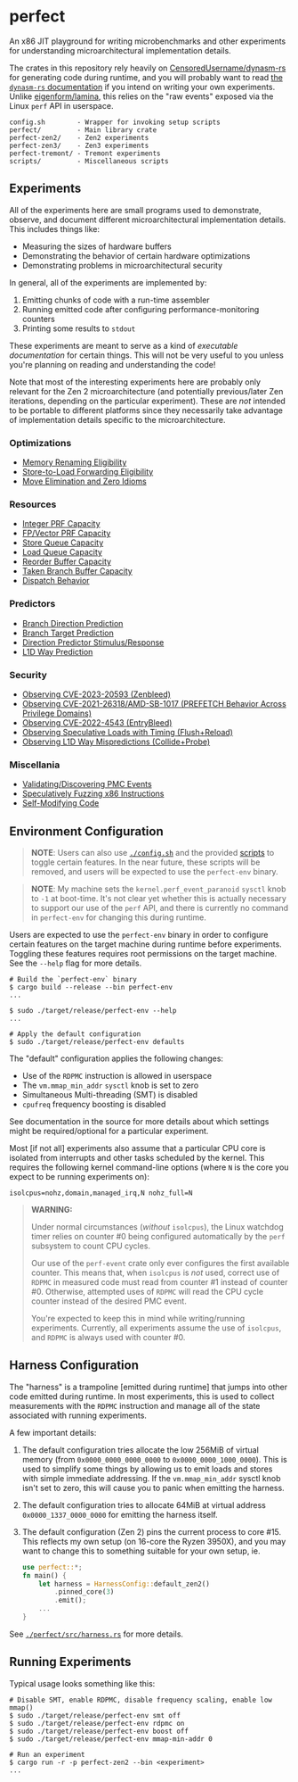 # perfect

An x86 JIT playground for writing microbenchmarks and other experiments for 
understanding microarchitectural implementation details. 

The crates in this repository rely heavily on 
[CensoredUsername/dynasm-rs](https://github.com/CensoredUsername/dynasm-rs) 
for generating code during runtime, and you will probably want to read 
[the `dynasm-rs` documentation](https://censoredusername.github.io/dynasm-rs/language/index.html) if
you intend on writing your own experiments.
Unlike [eigenform/lamina](https://github.com/eigenform/lamina), this 
relies on the "raw events" exposed via the Linux `perf` API in userspace. 

```
config.sh        - Wrapper for invoking setup scripts
perfect/         - Main library crate
perfect-zen2/    - Zen2 experiments
perfect-zen3/    - Zen3 experiments
perfect-tremont/ - Tremont experiments
scripts/         - Miscellaneous scripts
```

## Experiments

All of the experiments here are small programs used to demonstrate, observe, 
and document different microarchitectural implementation details. 
This includes things like: 

- Measuring the sizes of hardware buffers
- Demonstrating the behavior of certain hardware optimizations 
- Demonstrating problems in microarchitectural security

In general, all of the experiments are implemented by: 

1. Emitting chunks of code with a run-time assembler
2. Running emitted code after configuring performance-monitoring counters
3. Printing some results to `stdout`

These experiments are meant to serve as a kind of *executable documentation*
for certain things. This will not be very useful to you unless you're planning
on reading and understanding the code! 

Note that most of the interesting experiments here are probably only relevant
for the Zen 2 microarchitecture (and potentially previous/later Zen iterations,
depending on the particular experiment). These are *not* intended to be 
portable to different platforms since they necessarily take advantage of 
implementation details specific to the microarchitecture. 

### Optimizations

- [Memory Renaming Eligibility](./perfect-zen2/src/bin/memfile.rs)
- [Store-to-Load Forwarding Eligibility](./perfect-zen2/src/bin/stlf.rs)
- [Move Elimination and Zero Idioms](./perfect-zen2/src/bin/rename.rs)

### Resources

- [Integer PRF Capacity](./perfect-zen2/src/bin/int.rs)
- [FP/Vector PRF Capacity](./perfect-zen2/src/bin/fp.rs)
- [Store Queue Capacity](./perfect-zen2/src/bin/stq.rs)
- [Load Queue Capacity](./perfect-zen2/src/bin/ldq.rs)
- [Reorder Buffer Capacity](./perfect-zen2/src/bin/rob.rs)
- [Taken Branch Buffer Capacity](./perfect-zen2/src/bin/tbb.rs)
- [Dispatch Behavior](./perfect-zen2/src/bin/dispatch.rs)

### Predictors

- [Branch Direction Prediction](./perfect-zen2/src/bin/bp.rs)
- [Branch Target Prediction](./perfect-zen2/src/bin/btb.rs)
- [Direction Predictor Stimulus/Response](./perfect-zen2/src/bin/bp-pattern.rs)
- [L1D Way Prediction](./perfect-zen2/src/bin/dcache.rs)

### Security

- [Observing CVE-2023-20593 (Zenbleed)](./perfect-zen2/src/bin/zenbleed.rs)
- [Observing CVE-2021-26318/AMD-SB-1017 (PREFETCH Behavior Across Privilege Domains)](./perfect-zen2/src/bin/prefetch.rs)
- [Observing CVE-2022-4543 (EntryBleed)](./perfect-zen2/src/bin/entrybleed.rs)
- [Observing Speculative Loads with Timing (Flush+Reload)](./perfect-zen2/src/bin/flush-reload.rs)
- [Observing L1D Way Mispredictions (Collide+Probe)](./perfect-zen3/src/bin/collide-probe.rs)

### Miscellania

- [Validating/Discovering PMC Events](./perfect-zen2/src/bin/pmc.rs)
- [Speculatively Fuzzing x86 Instructions](./perfect-zen2/src/bin/specdec.rs)
- [Self-Modifying Code](./perfect-zen2/src/bin/smc.rs)


## Environment Configuration

> **NOTE**: Users can also use [`./config.sh`](./config.sh) and the provided 
> [scripts](./scripts/) to toggle certain features. In the near future, these
> scripts will be removed, and users will be expected to use the `perfect-env`
> binary. 

> **NOTE**: My machine sets the `kernel.perf_event_paranoid` `sysctl` knob 
> to `-1` at boot-time. It's not clear yet whether this is actually necessary
> to support our use of the `perf` API, and there is currently no command in 
> `perfect-env` for changing this during runtime. 

Users are expected to use the `perfect-env` binary in order to configure 
certain features on the target machine during runtime before experiments. 
Toggling these features requires root permissions on the target machine. 
See the `--help` flag for more details. 

```
# Build the `perfect-env` binary
$ cargo build --release --bin perfect-env
...

$ sudo ./target/release/perfect-env --help
...

# Apply the default configuration
$ sudo ./target/release/perfect-env defaults
```

The "default" configuration applies the following changes:

- Use of the `RDPMC` instruction is allowed in userspace
- The `vm.mmap_min_addr` `sysctl` knob is set to zero
- Simultaneous Multi-threading (SMT) is disabled
- `cpufreq` frequency boosting is disabled

See documentation in the source for more details about which settings might 
be required/optional for a particular experiment.

Most [if not all] experiments also assume that a particular CPU core is 
isolated from interrupts and other tasks scheduled by the kernel. 
This requires the following kernel command-line options (where `N` is the core 
you expect to be running experiments on):

```
isolcpus=nohz,domain,managed_irq,N nohz_full=N
```

> **WARNING:**
>
> Under normal circumstances (*without* `isolcpus`), the Linux watchdog timer
> relies on counter #0 being configured automatically by the `perf` subsystem
> to count CPU cycles.
>
> Our use of the `perf-event` crate only ever configures the first available 
> counter. This means that, when `isolcpus` is *not* used, correct use of 
> `RDPMC` in measured code must read from counter #1 instead of counter #0. 
> Otherwise, attempted uses of `RDPMC` will read the CPU cycle counter instead
> of the desired PMC event. 
>
> You're expected to keep this in mind while writing/running experiments. 
> Currently, all experiments assume the use of `isolcpus`, and `RDPMC` is 
> always used with counter #0. 


## Harness Configuration

The "harness" is a trampoline [emitted during runtime] that jumps into other 
code emitted during runtime. In most experiments, this is used to collect 
measurements with the `RDPMC` instruction and manage all of the state 
associated with running experiments. 

A few important details: 

1. The default configuration tries allocate the low 256MiB of virtual 
   memory (from `0x0000_0000_0000_0000` to `0x0000_0000_1000_0000`). This is 
   used to simplify some things by allowing us to emit loads and stores with 
   simple immediate addressing. If the `vm.mmap_min_addr` sysctl knob isn't 
   set to zero, this will cause you to panic when emitting the harness.

2. The default configuration tries to allocate 64MiB at virtual address 
   `0x0000_1337_0000_0000` for emitting the harness itself.

3. The default configuration (Zen 2) pins the current process to core #15.
   This reflects my own setup (on 16-core the Ryzen 3950X), and you may want 
   to change this to something suitable for your own setup, ie.
   ```rust
   use perfect::*;
   fn main() {
       let harness = HarnessConfig::default_zen2()
           .pinned_core(3)
           .emit();
       ...
   }
   ```

See [`./perfect/src/harness.rs`](./perfect/src/harness.rs) for more details. 

## Running Experiments

Typical usage looks something like this: 

``` 
# Disable SMT, enable RDPMC, disable frequency scaling, enable low mmap() 
$ sudo ./target/release/perfect-env smt off
$ sudo ./target/release/perfect-env rdpmc on
$ sudo ./target/release/perfect-env boost off
$ sudo ./target/release/perfect-env mmap-min-addr 0

# Run an experiment
$ cargo run -r -p perfect-zen2 --bin <experiment>
...

```

